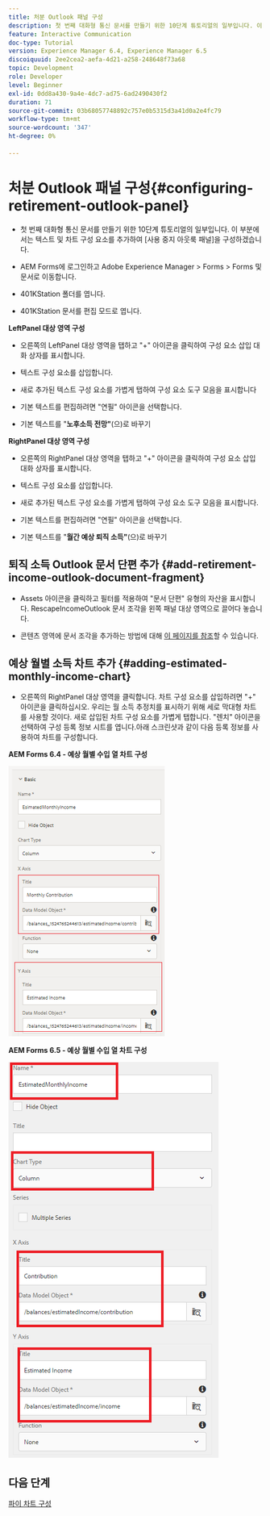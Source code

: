 ```yaml
---
title: 처분 Outlook 패널 구성
description: 첫 번째 대화형 통신 문서를 만들기 위한 10단계 튜토리얼의 일부입니다. 이 부분에서는 텍스트 및 차트 구성 요소를 추가하여 [사용 중지 아웃룩 패널]을 구성하겠습니다.
feature: Interactive Communication
doc-type: Tutorial
version: Experience Manager 6.4, Experience Manager 6.5
discoiquuid: 2ee2cea2-aefa-4d21-a258-248648f73a68
topic: Development
role: Developer
level: Beginner
exl-id: 0dd8a430-9a4e-4dc7-ad75-6ad2490430f2
duration: 71
source-git-commit: 03b68057748892c757e0b5315d3a41d0a2e4fc79
workflow-type: tm+mt
source-wordcount: '347'
ht-degree: 0%

---
```


# 처분 Outlook 패널 구성{#configuring-retirement-outlook-panel}

* 첫 번째 대화형 통신 문서를 만들기 위한 10단계 튜토리얼의 일부입니다. 이 부분에서는 텍스트 및 차트 구성 요소를 추가하여 [사용 중지 아웃룩 패널]을 구성하겠습니다.

* AEM Forms에 로그인하고 Adobe Experience Manager > Forms > Forms 및 문서로 이동합니다.

* 401KStation 폴더를 엽니다.

* 401KStation 문서를 편집 모드로 엽니다.

**LeftPanel 대상 영역 구성**

* 오른쪽의 LeftPanel 대상 영역을 탭하고 &quot;+&quot; 아이콘을 클릭하여 구성 요소 삽입 대화 상자를 표시합니다.

* 텍스트 구성 요소를 삽입합니다.

* 새로 추가된 텍스트 구성 요소를 가볍게 탭하여 구성 요소 도구 모음을 표시합니다

* 기본 텍스트를 편집하려면 &quot;연필&quot; 아이콘을 선택합니다.

* 기본 텍스트를 &quot;**노후소득 전망&quot;**(으)로 바꾸기

**RightPanel 대상 영역 구성**

* 오른쪽의 RightPanel 대상 영역을 탭하고 &quot;+&quot; 아이콘을 클릭하여 구성 요소 삽입 대화 상자를 표시합니다.

* 텍스트 구성 요소를 삽입합니다.

* 새로 추가된 텍스트 구성 요소를 가볍게 탭하여 구성 요소 도구 모음을 표시합니다.

* 기본 텍스트를 편집하려면 &quot;연필&quot; 아이콘을 선택합니다.

* 기본 텍스트를 &quot;**월간 예상 퇴직 소득&quot;**(으)로 바꾸기

## 퇴직 소득 Outlook 문서 단편 추가 {#add-retirement-income-outlook-document-fragment}

* Assets 아이콘을 클릭하고 필터를 적용하여 &quot;문서 단편&quot; 유형의 자산을 표시합니다. RescapeIncomeOutlook 문서 조각을 왼쪽 패널 대상 영역으로 끌어다 놓습니다.

* 콘텐츠 영역에 문서 조각을 추가하는 방법에 대해 [이 페이지를 참조](https://experienceleague.adobe.com/docs/experience-manager-learn/forms/ic-web-channel-tutorial/partseven.html)할 수 있습니다.

## 예상 월별 소득 차트 추가 {#adding-estimated-monthly-income-chart}

* 오른쪽의 RightPanel 대상 영역을 클릭합니다. 차트 구성 요소를 삽입하려면 &quot;+&quot; 아이콘을 클릭하십시오. 우리는 월 소득 추정치를 표시하기 위해 세로 막대형 차트를 사용할 것이다. 새로 삽입된 차트 구성 요소를 가볍게 탭합니다. &quot;렌치&quot; 아이콘을 선택하여 구성 등록 정보 시트를 엽니다.아래 스크린샷과 같이 다음 등록 정보를 사용하여 차트를 구성합니다.

**AEM Forms 6.4 - 예상 월별 수입 열 차트 구성**

![form64](assets/estimatedmonthlyincomechart.png)

**AEM Forms 6.5 - 예상 월별 수입 열 차트 구성**

![forms65](assets/estimatedmonthlyincomechart65.PNG)

## 다음 단계

[파이 차트 구성](./parteleven.md)
